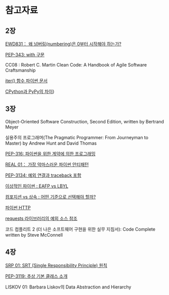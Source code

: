 # 참고자료

## 2장

[EWD831： 왜 넘버링(numbering)은 0부터 시작해야 하는가?](https://www.cs.utexas.edu/users/EWD/transcriptions/EWD08xx/EWD831.html)

[PEP-343: with 구문](https://www.python.org/dev/peps/pep-0343/)

CC08 : Robert C. Martin Clean Code: A Handbook of Agile Software Craftsmanship

[iter() 함수 파이썬 문서](https://docs.python.Org/3/library/functions.html#iter)

[CPython과 PyPy의 차이](https://doc.pypy.org/en/latest/cpython_differences.html#subclasses%E2%80%94of%E2%80%94built%E2%80%94in%E2%80%94types))

## 3장

Object-Oriented Software Construction, Second Edition, written by Bertrand Meyer

실용주의 프로그래머(The Pragmatic Programmer: From Journeyman to Master) by Andrew Hunt and David Thomas

[PEP-316: 파이썬을 위한 계약에 의한 프로그래밍](https://www.python.org/dev/peps/pep-0316/)

[REAL 01： 가장 악마스러운 파이썬 안티패턴](https://realpython.com/the-most-diabolical-python-antipattern/)

[PEP-3134: 예외 연결과 traceback 포함](https://www.python.org/dev/peps/pep-3134/)

[이상적인 파이썬 : EAFP vs LBYL](https://blogs.msdn.microsoft.com/pythonengineering/2016/06/29/idiomatic-python-eafp-versus-lbyl/)

[컴포지션 vs 상속 : 어떤 기준으로 선택해야 할까?](https://www.thoughtworks.com/insights/blog/composition-vs-inheritance-how-choose)

[파이썬 HTTP](https://docs.python.Org/3/library/http.server.html#http.server.BaseHTTPRequestHandler)

[requests 라이브러리의 예외 소스 참조](http://docs.python-requests.org/en/master/_modules/requests/exceptions/)

코드 컴플리트 2 (더 나은 소프트웨어 구현을 위한 실무 지침서): Code Complete written by Steve McConnell

## 4장

[SRP 01: SRT (Single Responsibility Principle) 원칙](https://blog.cleancoder.com/uncle-bob/2014/05/08/SingleReponsibilityPrinciple.html)

[PEP-3119: 추상 기본 클래스 소개](https://www.python.org/dev/peps/pep-3119/)

LISKOV 01: Barbara Liskov의 Data Abstraction and Hierarchy
